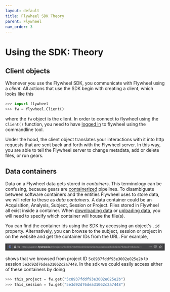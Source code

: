 ```yaml
---
layout: default
title: Flywheel SDK Theory
parent: Flywheel
nav_order: 3
---
```


# Using the SDK: Theory


## Client objects

Whenever you use the Flywheel SDK, you communicate with Flywheel using a *client*. All actions that use the SDK begin with creating a client, which looks like this

```python
>>> import flywheel
>>> fw = flywheel.Client()
```

where the `fw` object is the client. In order to connect to flywheel using the `Client()` function, you need to have [logged in](https://docs.flywheel.io/hc/en-us/articles/360008162214) to flywheel using the commandline tool.

Under the hood, the client object translates your interactions with it into http requests that are sent back and forth with the Flywheel server. In this way, you are able to tell the Flywheel server to change metadata, add or delete files, or run gears.

## Data containers

Data on a Flywheel data gets stored in *containers*. This terminology can be confusing, because gears are [containerized](https://en.wikipedia.org/wiki/OS-level_virtualization) pipelines. To disambiguate between software containers and the entities Flywheel uses to store data, we will refer to these as *data containers*. A data container could be an Acquisition, Analysis, Subject, Session or Project. Files stored in Flywheel all exist inside a container. When [downloading data](/docs/flywheel/sdk_getting) or [uploading data](https://docs.flywheel.io/hc/en-us/articles/360019252953-CLI-reference-guide-fw-upload), you will need to specify which container will house the file(s).

You can find the container ids using the SDK by accessing an object's `.id` property. Alternatively, you can browse to the subject, session or project in on the website and get the container IDs from the URL. For example,

<img src="/assets/images/url.png" alt="">

shows that we browsed from project ID `5c8937fddf93e3002e025e2b` to session `5e3d92d76dea31062c2a7448`. In the sdk we could easily access either of these containers by doing

```python
>>> this_project = fw.get("5c8937fddf93e3002e025e2b")
>>> this_session = fw.get("5e3d92d76dea31062c2a7448")
```
